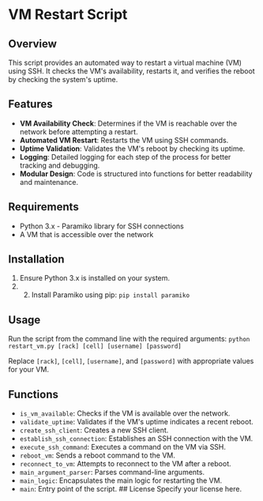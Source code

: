 # VM Restart Script
## Overview 
This script provides an automated way to restart a virtual machine (VM) using SSH. 
It checks the VM's availability, restarts it, and verifies the reboot by checking the system's uptime. 
## Features  
-  **VM Availability Check**: Determines if the VM is reachable over the network before attempting a restart. 
-  **Automated VM Restart**: Restarts the VM using SSH commands. 
-  **Uptime Validation**: Validates the VM's reboot by checking its uptime. 
-  **Logging**: Detailed logging for each step of the process for better tracking and debugging. 
-  **Modular Design**: Code is structured into functions for better readability and maintenance. 

## Requirements  
- Python 3.x - Paramiko library for SSH connections 
- A VM that is accessible over the network 
## Installation  
1. Ensure Python 3.x is installed on your system. 
2. 2. Install Paramiko using pip: `pip install paramiko`
## Usage 
Run the script from the command line with the required arguments:
`python restart_vm.py [rack] [cell] [username] [password]`

Replace `[rack]`, `[cell]`, `[username]`, and `[password]` with appropriate values for your VM. 
## Functions  
-  `is_vm_available`: Checks if the VM is available over the network. 
-  `validate_uptime`: Validates if the VM's uptime indicates a recent reboot. 
-  `create_ssh_client`: Creates a new SSH client. 
-  `establish_ssh_connection`: Establishes an SSH connection with the VM. 
-  `execute_ssh_command`: Executes a command on the VM via SSH. 
-  `reboot_vm`: Sends a reboot command to the VM. 
-  `reconnect_to_vm`: Attempts to reconnect to the VM after a reboot.
-  `main_argument_parser`: Parses command-line arguments. 
-  `main_logic`: Encapsulates the main logic for restarting the VM. 
-  `main`: Entry point of the script. ## License Specify your license here. 
